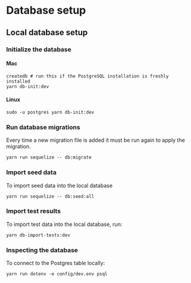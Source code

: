 # Database setup

## Local database setup

### Initialize the database

#### Mac
```
createdb # run this if the PostgreSQL installation is freshly installed
yarn db-init:dev
```

#### Linux
```
sudo -u postgres yarn db-init:dev

```

### Run database migrations
Every time a new migration file is added it must be run again to apply the migration.
```
yarn run sequelize -- db:migrate
```

### Import seed data
To import seed data into the local database
```
yarn run sequelize -- db:seed:all
```

### Import test results
To import test data into the local database, run:
```
yarn db-import-tests:dev
```

### Inspecting the database

To connect to the Postgres table locally:
```
yarn run dotenv -e config/dev.env psql
```
